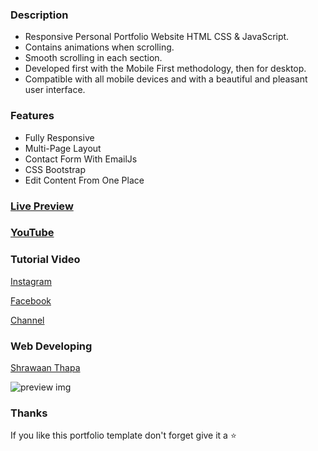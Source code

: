 ### Description

- Responsive Personal Portfolio Website HTML CSS & JavaScript.
- Contains animations when scrolling.
- Smooth scrolling in each section.
- Developed first with the Mobile First methodology, then for desktop.
- Compatible with all mobile devices and with a beautiful and pleasant user interface.

### Features

- Fully Responsive
- Multi-Page Layout
- Contact Form With EmailJs
- CSS Bootstrap
- Edit Content From One Place

### [Live Preview](https://shrawaanthapa.github.io/John-Portfolio/)
### [YouTube](https://youtu.be/wvVcWgc83FE)

### Tutorial Video
[Instagram](https://www.instagram.com/sharwaan.thapa/)

[Facebook](https://www.facebook.com/sharwaan.official)

[Channel](https://www.youtube.com/sharwaan_thapa)

### Web Developing 
[Shrawaan Thapa](https://x.com/sharwaan_thapa)

![preview img]()

### Thanks

If you like this portfolio template don't forget give it a ⭐ 

